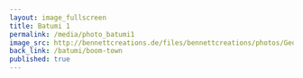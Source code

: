 ```yaml
---
layout: image_fullscreen
title: Batumi 1
permalink: /media/photo_batumi1
image_src: http://bennettcreations.de/files/bennettcreations/photos/Georgia%20Batumi%202024/IMG09438sm.jpg
back_link: /batumi/boom-town
published: true
---
```



